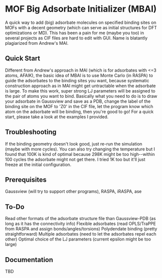 # MOF Big Adsorbate Initializer (MBAI)
A quick way to add (big) adsorbate molecules on specified binding sites on MOFs with a decent geometry (which can serve as initial structures for DFT optimizations or MD). This has been a pain for me (maybe you too) in several projects as CIF files are hard to edit with GUI. Name is blatantly plagiarized from Andrew's MAI.

## Quick Start
Different from Andrew's approach in MAI (which is for adsorbates with <=3 atoms, AFAIK), the basic idea of MBAI is to use Monte Carlo (in RASPA) to guide the adsorbates to the binding sites you want, because systematic construction approach as in MAI might get untractable when the adsorbate is large. To make this work, super strong LJ parameters will be assigned to the pair of atoms you want to bind.
Basically what you need to do is to draw your adsorbate in Gaussview and save as a PDB, change the label of the binding site on the MOF to 'Z0' in the CIF file, let the program know which atom on the adsorbate will be binding, then you're good to go! 
For a quick start, please take a look at the examples I provided.

## Troubleshooting
If the binding geometry doesn't look good, just re-run the simulation (maybe with more cycles). You can also try changing the temperature but I found that 100K is kind of optimal because 298K might be too high--within 100 cycles the adsorbate might not get there. I tried 1K too but it'll just freeze at the initial configuration.

## Prerequisites
Gaussview (will try to support other programs), RASPA, iRASPA, ase

## To-Do
Read other formats of the adsorbate structure file than Gaussview-PDB (as long as it has the connectivity info)
Flexible adsorbates (read OPLS/TraPPE from RASPA and assign bonds/angles/torsions)
Polydendate binding (pretty straightforward)
Multiple adsorbates (need to let the adsorbates repel each other)
Optimal choice of the LJ parameters (current epsilon might be too large)

## Documentation
TBD
